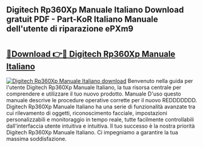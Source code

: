 ## Digitech Rp360Xp Manuale Italiano Download gratuit PDF - Part-KoR Italiano Manuale dell'utente di riparazione ePXm9

# <h2><a href="http://dfb245.blite.top/?on=Digitech+Rp360Xp+Manuale+Italiano">🔗Download 👉🔴 Digitech Rp360Xp Manuale Italiano</a></h2>

[![Digitech Rp360Xp Manuale Italiano download](https://i.imgur.com/lujVjoI.png)](http://dfb245.blite.top/?on=Digitech+Rp360Xp+Manuale+Italiano)
Benvenuto nella guida per l'utente Digitech Rp360Xp Manuale Italiano, la tua risorsa centrale per comprendere e utilizzare il tuo nuovo prodotto. Manuale D'uso questo manuale descrive le procedure operative corrette per il nuovo REDDDDDDD. Digitech Rp360Xp Manuale Italiano ha una serie di funzionalità avanzate tra cui rilevamento di oggetti, riconoscimento facciale, impostazioni personalizzabili e monitoraggio in tempo reale, tutte facilmente controllabili dall'interfaccia utente intuitiva e intuitiva. Il tuo successo è la nostra priorità Digitech Rp360Xp Manuale Italiano. Ci impegniamo a garantire la tua massima soddisfazione.
